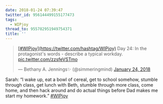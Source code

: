 ```yaml
---
date: 2018-01-24 07:39:47
twitter_id: 956144499155177473
tags:
  - WIPjoy
thread_to: 955782951949754371
title: ''
---
```


<blockquote class="twitter-tweet"><p lang="en" dir="ltr"><a href="https://twitter.com/hashtag/WIPjoy?src=hash&amp;ref_src=twsrc%5Etfw">[#WIPjoy](https://twitter.com/hashtag/WIPjoy)</a> Day 24: In the protagonist&#39;s words - describe a typical workday. <a href="https://t.co/zzsfeVSTmo">pic.twitter.com/zzsfeVSTmo</a></p>&mdash; Bethany A. Jennings✨ (@simmeringmind) <a href="https://twitter.com/simmeringmind/status/956028899556806658?ref_src=twsrc%5Etfw">January 24, 2018</a></blockquote>
<script async src="https://platform.twitter.com/widgets.js" charset="utf-8"></script>

Sarah: “I wake up, eat a bowl of cereal, get to school somehow, stumble through class, get lunch with Beth, stumble through more class, come home, and then hack around and do actual things before Dad makes me start my homework.” [#WIPjoy](https://twitter.com/hashtag/WIPjoy)
